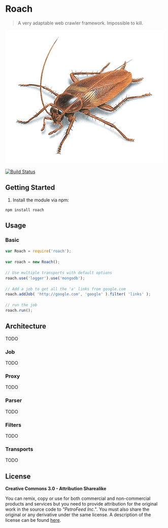 # Roach

> A very adaptable web crawler framework. Impossible to kill.

![Roach](roach_medium.png)

[![Build Status](https://travis-ci.org/PetroFeed/roach.png)](https://travis-ci.org/PetroFeed/roach)

## Getting Started

1. Install the module via npm:
  
```
npm install roach
```

## Usage

### Basic

```js
var Roach = require('roach');

var roach = new Roach();

// Use multiple transports with default options
roach.use('logger').use('mongodb');

// Add a job to get all the 'a' links from google.com
roach.addJob( 'http://google.com', 'google' ).filter( 'links' );

// run the job
roach.run();
```

## Architecture

TODO

### Job

TODO

### Proxy

TODO

### Parser

TODO

### Filters

TODO

### Transports

TODO

## License

**Creative Commons 3.0 - Attribution Sharealike**

You can remix, copy or use for both commercial and non-commercial products and services but you need to provide attribution for the original work in the source code to *"PetroFeed Inc."*. You must also share the original or any derivative under the same license. A description of the license can be found [here](http://creativecommons.org/licenses/by-sa/3.0).